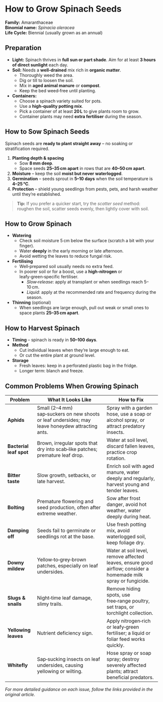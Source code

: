 # How to Grow Spinach Seeds

**Family:** Amaranthaceae  
**Binomial name:** _Spinacia oleracea_  
**Life Cycle:** Biennial (usually grown as an annual)

## Preparation

- **Light:** Spinach thrives in **full sun or part shade**. Aim for at least **3 hours of direct sunlight** each day.  
- **Soil:** Needs a **well‑drained** mix rich in **organic matter**.  
  - Thoroughly weed the area.  
  - Dig or till to loosen the soil.  
  - Mix in **aged animal manure** or **compost**.  
  - Keep the bed weed‑free until planting.  
- **Containers:**  
  - Choose a spinach variety suited for pots.  
  - Use a **high‑quality potting mix**.  
  - Pick a container of at least **20 L** to give plants room to grow.  
  - Container plants may need **extra fertiliser** during the season.

## How to Sow Spinach Seeds

Spinach seeds are **ready to plant straight away** – no soaking or stratification required.

1. **Planting depth & spacing**  
   - Sow **8 mm deep**.  
   - Space seeds **25–35 cm apart** in rows that are **40–50 cm apart**.  
2. **Moisture** – keep the soil **moist but never waterlogged**.  
3. **Germination** – seeds sprout in **5–10 days** when the soil temperature is **4–25 °C**.  
4. **Protection** – shield young seedlings from pests, pets, and harsh weather until they’re established.  

> **Tip:** If you prefer a quicker start, try the *scatter seed* method: roughen the soil, scatter seeds evenly, then lightly cover with soil.

## How to Grow Spinach

- **Watering**  
  - Check soil moisture 5 cm below the surface (scratch a bit with your finger).  
  - Water **deeply** in the early morning or late afternoon.  
  - Avoid wetting the leaves to reduce fungal risk.  
- **Fertilising**  
  - Well‑prepared soil usually needs no extra feed.  
  - In poorer soil or for a boost, use a **high‑nitrogen** or leafy‑green‑specific fertiliser.  
    - *Slow‑release*: apply at transplant or when seedlings reach 5–10 cm.  
    - *Liquid*: apply at the recommended rate and frequency during the season.  
- **Thinning** (optional)  
  - When seedlings are large enough, pull out weak or small ones to space plants **25–35 cm apart**.

## How to Harvest Spinach

- **Timing** – spinach is ready in **50–100 days**.  
- **Method**  
  - Cut individual leaves when they’re large enough to eat.  
  - Or cut the entire plant at ground level.  
- **Storage**  
  - Fresh leaves: keep in a perforated plastic bag in the fridge.  
  - Longer term: blanch and freeze.

## Common Problems When Growing Spinach

| Problem | What It Looks Like | How to Fix |
|---------|--------------------|------------|
| **Aphids** | Small (2–4 mm) sap‑suckers on new shoots or leaf undersides; may leave honeydew attracting ants. | Spray with a garden hose, use a soap or alcohol spray, or attract predatory insects. |
| **Bacterial leaf spot** | Brown, irregular spots that dry into scab‑like patches; premature leaf drop. | Water at soil level, discard fallen leaves, practice crop rotation. |
| **Bitter taste** | Slow growth, setbacks, or late harvest. | Enrich soil with aged manure, water deeply and regularly, harvest young and tender leaves. |
| **Bolting** | Premature flowering and seed production, often after extreme weather. | Sow after frost danger, avoid hot weather, water deeply during heat. |
| **Damping off** | Seeds fail to germinate or seedlings rot at the base. | Use fresh potting mix, avoid waterlogged soil, keep foliage dry. |
| **Downy mildew** | Yellow‑to‑grey‑brown patches, especially on leaf undersides. | Water at soil level, remove affected leaves, ensure good airflow; consider a homemade milk spray or fungicide. |
| **Slugs & snails** | Night‑time leaf damage, slimy trails. | Remove hiding spots, use free‑range poultry, set traps, or torchlight collection. |
| **Yellowing leaves** | Nutrient deficiency sign. | Apply nitrogen‑rich or leafy‑green fertiliser; a liquid or foliar feed works quickly. |
| **Whitefly** | Sap‑sucking insects on leaf undersides, causing yellowing or wilting. | Hose spray or soap spray; destroy severely affected plants; attract beneficial predators. |

*For more detailed guidance on each issue, follow the links provided in the original article.*